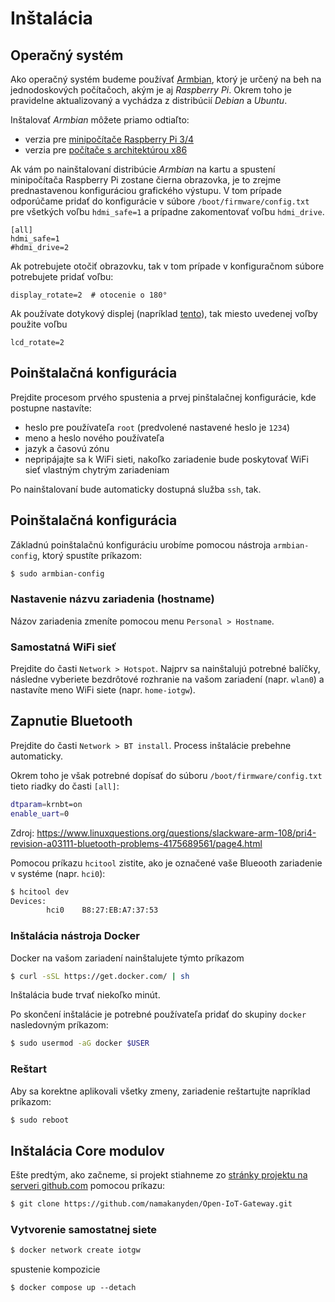 # Inštalácia

## Operačný systém

Ako operačný systém budeme používať [Armbian](https://www.armbian.com/), ktorý je určený na beh na jednodoskových počítačoch, akým je aj _Raspberry Pi_. Okrem toho je pravidelne aktualizovaný a vychádza z distribúcií _Debian_ a _Ubuntu_.

Inštalovať _Armbian_ môžete priamo odtiaľto:

* verzia pre [minipočítače Raspberry Pi 3/4](https://www.armbian.com/rpi4b/)
* verzia pre [počítače s architektúrou x86](https://www.armbian.com/uefi-x86/)

Ak vám po nainštalovaní distribúcie _Armbian_ na kartu a spustení minipočítača Raspberry Pi zostane čierna obrazovka, je to zrejme prednastavenou konfiguráciou grafického výstupu. V tom prípade odporúčame pridať do konfigurácie v súbore `/boot/firmware/config.txt` pre všetkých voľbu `hdmi_safe=1` a prípadne zakomentovať voľbu `hdmi_drive`.

```
[all]
hdmi_safe=1
#hdmi_drive=2
```

Ak potrebujete otočiť obrazovku, tak v tom prípade v konfiguračnom súbore potrebujete pridať voľbu:

```
display_rotate=2  # otocenie o 180°
```

Ak používate dotykový displej (napríklad [tento](https://www.raspberrypi.com/products/raspberry-pi-touch-display/)), tak miesto uvedenej voľby použite voľbu

```
lcd_rotate=2
```


## Poinštalačná konfigurácia

Prejdite procesom prvého spustenia a prvej pinštalačnej konfigurácie, kde postupne nastavíte:

* heslo pre používateľa `root` (predvolené nastavené heslo je `1234`)
* meno a heslo nového používateľa
* jazyk a časovú zónu
* nepripájajte sa k WiFi sieti, nakoľko zariadenie bude poskytovať WiFi sieť vlastným chytrým zariadeniam

Po nainštalovaní bude automaticky dostupná služba `ssh`, tak.


## Poinštalačná konfigurácia

Základnú poinštalačnú konfiguráciu urobíme pomocou nástroja `armbian-config`, ktorý spustíte príkazom:

```bash
$ sudo armbian-config
```


### Nastavenie názvu zariadenia (hostname)

Názov zariadenia zmeníte pomocou menu `Personal > Hostname`.


### Samostatná WiFi sieť

Prejdite do časti `Network > Hotspot`. Najprv sa nainštalujú potrebné balíčky, následne vyberiete bezdrôtové rozhranie na vašom zariadení (napr. `wlan0`) a nastavíte meno WiFi siete (napr. `home-iotgw`).


## Zapnutie Bluetooth

Prejdite do časti `Network > BT install`. Process inštalácie prebehne automaticky.

Okrem toho je však potrebné dopísať do súboru `/boot/firmware/config.txt` tieto riadky do časti `[all]`:

```bash
dtparam=krnbt=on
enable_uart=0
```

Zdroj: https://www.linuxquestions.org/questions/slackware-arm-108/pri4-revision-a03111-bluetooth-problems-4175689561/page4.html

Pomocou príkazu `hcitool` zistite, ako je označené vaše Blueooth zariadenie v systéme (napr. `hci0`):

```bash
$ hcitool dev
Devices:
        hci0    B8:27:EB:A7:37:53
```


### Inštalácia nástroja Docker

Docker na vašom zariadení nainštalujete týmto príkazom

```bash
$ curl -sSL https://get.docker.com/ | sh
```

Inštalácia bude trvať niekoľko minút.

Po skončení inštalácie je potrebné používateľa pridať do skupiny `docker` nasledovným príkazom:

```bash
$ sudo usermod -aG docker $USER
```


### Reštart

Aby sa korektne aplikovali všetky zmeny, zariadenie reštartujte napríklad príkazom:

```bash
$ sudo reboot
```


## Inštalácia Core modulov

Ešte predtým, ako začneme, si projekt stiahneme zo [stránky projektu na serveri github.com](https://github.com/namakanyden/Open-IoT-Gateway) pomocou príkazu:

```bash
$ git clone https://github.com/namakanyden/Open-IoT-Gateway.git
```

### Vytvorenie samostatnej siete

```bash
$ docker network create iotgw
```

spustenie kompozicie

```
$ docker compose up --detach
```

